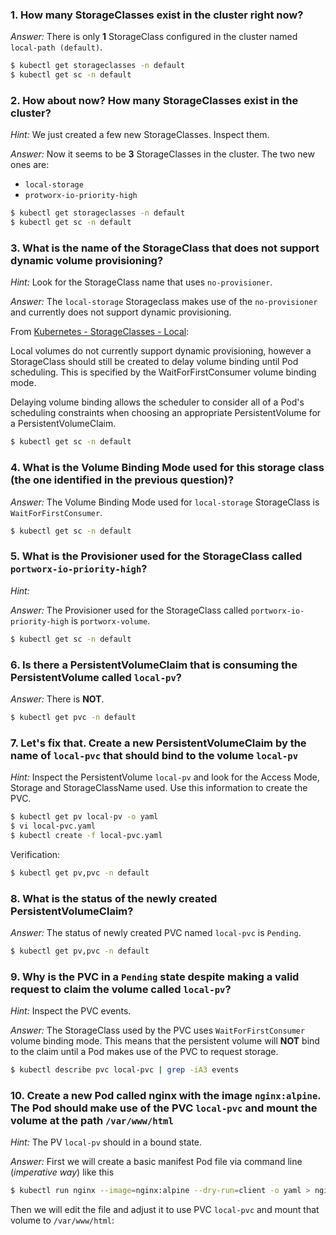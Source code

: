 ### 1. How many StorageClasses exist in the cluster right now?

*Answer:*  There is only **1** StorageClass configured in the cluster named `local-path (default)`.

```bash
$ kubectl get storageclasses -n default
$ kubectl get sc -n default
```

### 2. How about now? How many StorageClasses exist in the cluster?

*Hint:* We just created a few new StorageClasses. Inspect them.

*Answer:* Now it seems to be **3** StorageClasses in the cluster. The two new ones are:

- `local-storage`
- `protworx-io-priority-high`

```bash
$ kubectl get storageclasses -n default
$ kubectl get sc -n default
```

### 3. What is the name of the StorageClass that does not support dynamic volume provisioning?

*Hint:* Look for the StorageClass name that uses `no-provisioner`.

*Answer:* The `local-storage` Storageclass makes use of the `no-provisioner` and currently does not support dynamic provisioning.

From [Kubernetes - StorageClasses - Local](https://kubernetes.io/docs/concepts/storage/storage-classes/#local):

Local volumes do not currently support dynamic provisioning, however a StorageClass should still be created to delay volume binding until Pod scheduling. This is specified by the WaitForFirstConsumer volume binding mode.

Delaying volume binding allows the scheduler to consider all of a Pod's scheduling constraints when choosing an appropriate PersistentVolume for a PersistentVolumeClaim.

```bash
$ kubectl get sc -n default
```

### 4. What is the Volume Binding Mode used for this storage class (the one identified in the previous question)?

*Answer:* The Volume Binding Mode used for `local-storage` StorageClass is `WaitForFirstConsumer`.

```bash
$ kubectl get sc -n default
```

### 5. What is the Provisioner used for the StorageClass called `portworx-io-priority-high`?

*Hint:*

*Answer:* The Provisioner used for the StorageClass called `portworx-io-priority-high` is `portworx-volume`.

```bash
$ kubectl get sc -n default
```

### 6. Is there a PersistentVolumeClaim that is consuming the PersistentVolume called `local-pv`?

*Answer:* There is **NOT**.

```bash
$ kubectl get pvc -n default
```

### 7. Let's fix that. Create a new PersistentVolumeClaim by the name of `local-pvc` that should bind to the volume `local-pv`

*Hint:* Inspect the PersistentVolume `local-pv` and look for the Access Mode, Storage and StorageClassName used. Use this information to create the PVC.

```bash
$ kubectl get pv local-pv -o yaml
$ vi local-pvc.yaml
$ kubectl create -f local-pvc.yaml
```

Verification:

```bash
$ kubectl get pv,pvc -n default
```

### 8. What is the status of the newly created PersistentVolumeClaim?

*Answer:* The status of newly created PVC named `local-pvc` is `Pending`.

```bash
$ kubectl get pv,pvc -n default
```

### 9. Why is the PVC in a `Pending` state despite making a valid request to claim the volume called `local-pv`?

*Hint:* Inspect the PVC events.

*Answer:* The StorageClass used by the PVC uses `WaitForFirstConsumer` volume binding mode. This means that the persistent volume will **NOT** bind to the claim until a Pod makes use of the PVC to request storage.

```bash
$ kubectl describe pvc local-pvc | grep -iA3 events
```

### 10. Create a new Pod called nginx with the image `nginx:alpine`. The Pod should make use of the PVC `local-pvc` and mount the volume at the path `/var/www/html`

*Hint:* The PV `local-pv` should in a bound state.

*Answer:* First we will create a basic manifest Pod file via command line (*imperative way*) like this

```bash
$ kubectl run nginx --image=nginx:alpine --dry-run=client -o yaml > nginx-pod-with-pvc.yaml
```

Then we will edit the file and adjust it to use PVC `local-pvc` and mount that volume to `/var/www/html`:

```bash

```
